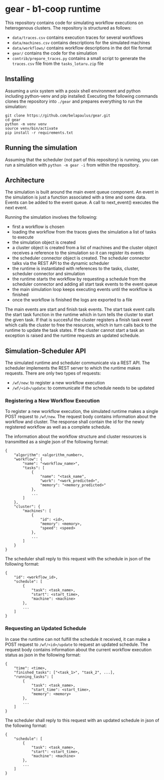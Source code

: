# gear - b1-coop runtime

This repository contains code for simulating workflow executions on
heterogenous clusters. The repository is structured as follows:

 - `data/traces.csv` contains execution traces for several workflows
 - `data/machines.csv` contains descriptions for the simulated machines
 - `data/workflows/` contains workflow descriptions in the dot file format
 - `gear/` contains the code for the simulation
 - `contrib/prepare_traces.py` contains a small script to generate the
   `traces.csv` file from the `tasks_lotaru.zip` file

## Installing

Assuming a unix system with a posix shell environment and python including
python-venv and pip installed: Executing the following commands clones the
repository into `./gear` and prepares everything to run the simulation:

```
git clone https://github.com/belapaulus/gear.git
cd gear 
python -m venv venv
source venv/bin/activate
pip install -r requirements.txt
```

## Running the simulation

Assuming that the scheduler (not part of this repository) is running, you can
run a simulation with `python -m gear -i` from within the repository.

## Architecture

The simulation is built around the main event queue component. An event in the
simulation is just a function associated with a time and some data. Events can
be added to the event queue. A call to next_event() executes the next event.

Running the simulation involves the following:

 - first a workflow is chosen
 - loading the workflow from the traces gives the simulation a list of tasks
   to execute
 - the simulation object is created
 - a cluster object is created from a list of machines and the cluster object
   receives a reference to the simulation so it can register its events
 - the scheduler connector object is created. The scheduler connector talks
   via the REST API to the dynamic scheduler
 - the runtime is instantiated with references to the tasks, cluster, scheduler
   connector and simulation
 - the runtime starts the workflow by requesting a schedule from the scheduler
   connector and adding all start task events to the event queue
 - the main simulation loop keeps executing events until the workflow is
   finished
 - once the workflow is finished the logs are exported to a file

The main events are start and finish task events. The start task event calls
the start task function in the runtime which in turn tells the cluster to start
the given task. If that is succesful the cluster registers a finish task event
which calls the cluster to free the resources, which in turn calls back to the
runtime to update the task states. If the cluster cannot start a task an
exception is raised and the runtime requests an updated schedule.

## Simulation-Scheduler API

The simulated runtime and scheduler communicate via a REST API. The scheduler
implements the REST server to which the runtime makes requests. There are
only two types of requests:

 - `/wf/new`: to register a new workflow execution
 - `/wf/<id>/update`: to communicate if the schedule needs to be updated

### Registering a New Workflow Execution

To register a new workflow execution, the simulated runtime makes a single
POST request to `/wf/new`. The request body contains information about the
workflow and cluster. The response shall contain the id for the newly
registered workflow as well as a complete schedule.

The information about the workflow structure and cluster resources is
transmitted as a single json of the following format:

```
{
    "algorithm": <algorithm_number>,
    "workflow": {
        "name": "<workflow_name>",
        "tasks": [
            {
                "name": "<task_name",
                "work": "<work_predicted>",
                "memory": "<memory_predicted>"
            },
            ...
        ]
    },
    "cluster": {
        "machines": [
            {
                "id": <id>,
                "memory": <memory>,
                "speed": <speed>
            },
            ...
        ]
    }
}
```

The scheduler shall reply to this request with the schedule in json of the
following format:

```
{
    "id": <workflow_id>,
    "schedule": [
        {
            "task": <task_name>,
            "start": <start_time>,
            "machine": <machine>
        },
        ...
    ]
}
```

### Requesting an Updated Schedule

In case the runtime can not fulfill the schedule it received, it can make a
POST request to `/wf/<id>/update` to request an updated schedule. The request
body contains information about the current workflow execution status as json
in the following format:

```
{
    "time": <time>,
    "finished_tasks": ["<task_1>", "task_2", ...],
    "running_tasks": [
        {
            "task": <task_name>,
            "start_time": <start_time>,
            "memory": <memory>
        },
        ...
    ]
}
```

The scheduler shall reply to this request with an updated schedule in json of
the following format:

```
{
    "schedule": [
        {
            "task": <task_name>,
            "start": <start_time>,
            "machine": <machine>
        },
        ...
    ]
}
```
